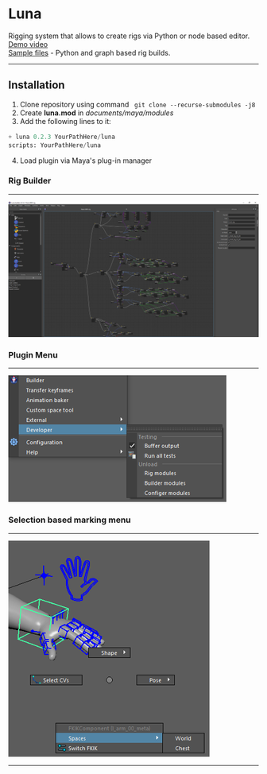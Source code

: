 # Luna
Rigging system that allows to create rigs via Python or node based editor. <br>
[Demo video](https://www.youtube.com/watch?v=0FLPQ91r0To&) <br>
[Sample files](https://github.com/S0nic014/luna_sample_files) - Python and graph based rig builds.

---
## Installation
1. Clone repository using command
``` git clone --recurse-submodules -j8```
2. Create **luna.mod** in *documents/maya/modules*
3. Add the following lines to it:

```python
+ luna 0.2.3 YourPathHere/luna
scripts: YourPathHere/luna
```
4. Load plugin via Maya's plug-in manager
   

   

### Rig Builder
---
![Luna builder](docs/luna_builder.png)

### Plugin Menu
---
![Luna menu](docs/luna_menu.png)
### Selection based marking menu
---
![Luna marking menu](docs/luna_marking_menu.png)

---
